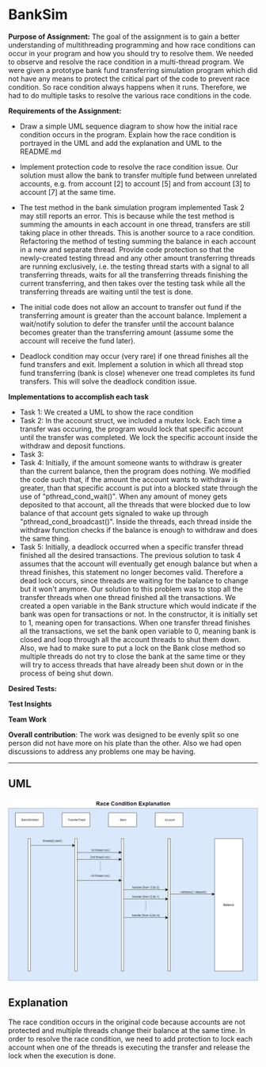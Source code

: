 # BankSim

**Purpose of Assignment:**
The goal of the assignment is to gain a better understanding of multithreading programming and how race conditions can occur in your program and how you should try to resolve them. We needed to observe and resolve the race condition in a multi-thread program. We were given a prototype bank fund transferring simulation program which did not have any means to protect the critical part of the code to prevent race condition. So race condition always happens when it runs. Therefore, we had to do multiple tasks to resolve the various race conditions in the code. 

**Requirements of the Assignment:**
- Draw a simple  UML sequence diagram to show how the initial race condition occurs in the program. Explain how the race condition is portrayed in the UML and add the explanation and UML to the README.md 

- Implement protection code to resolve the race condition issue. Our solution must allow the bank to transfer multiple fund between unrelated accounts, e.g. from account [2] to account [5] and from account [3] to account [7] at the same time.
- The test method in the bank simulation program implemented Task 2 may still reports an error. This is because while the test method is summing the amounts in each account in one thread, transfers are still taking place in other threads. This is another source to a race condition. Refactoring the method of testing summing the balance in each account in a new and separate thread. Provide code protection so that the newly-created testing thread and any other amount transferring threads are running exclusively, i.e. the testing thread starts with a signal to all transferring threads, waits for all the transferring threads finishing the current transferring, and then takes over the testing task while all the transferring threads are waiting until the test is done.

- The initial code does not allow an account to transfer out fund if the transferring amount is greater than the account balance. Implement a wait/notify solution to defer the transfer until the account balance becomes greater than the transferring amount (assume some the account will receive the fund later).

- Deadlock condition may occur (very rare) if one thread finishes all the fund transfers and exit. Implement a solution in which all thread stop fund transferring (bank is close) whenever one tread completes its fund transfers. This will solve the deadlock condition issue.

**Implementations to accomplish each task**
- Task 1: We created a UML to show the race condition
- Task 2: In the account struct, we included a mutex lock. Each time a transfer was occuring, the program would lock that specific account until the transfer was completed. We lock the specific account inside the withdraw and deposit functions. 
- Task 3: 
- Task 4: Initially, if the amount someone wants to withdraw is greater than the current balance, then the program does nothing. We modified the code such that, if the amount the account wants to withdraw is greater, than that specific account is put into a blocked state through the use of "pthread_cond_wait()". When any amount of money gets deposited to that account, all the threads that were blocked due to low balance of that account gets signaled to wake up through "pthread_cond_broadcast()". Inside the threads, each thread inside the withdraw function checks if the balance is enough to withdraw and does the same thing. 
- Task 5: Initially, a deadlock occurred when a specific transfer thread finished all the desired transactions. The previous solution to task 4 assumes that the account will eventually get enough balance but when a thread finishes, this statement no longer becomes valid. Therefore a dead lock occurs, since threads are waiting for the balance to change but it won't anymore. Our solution to this problem was to stop all the transfer threads when one thread finished all the transactions. We created a open variable in the Bank structure which would indicate if the bank was open for transactions or not. In the constructor, it is initially set to 1, meaning open for transactions. When one transfer thread finishes all the transactions, we set the bank open variable to 0, meaning bank is closed and loop through all the account threads to shut them down. Also, we had to make sure to put a lock on the Bank close method so multiple threads do not try to close the bank at the same time or they will try to access threads that have already been shut down or in the process of being shut down. 

**Desired Tests:**

**Test Insights**

**Team Work**

 **Overall contribution**: The work was designed to be evenly split so one person did not have more on his plate than the other. Also we had open discussions to address any problems one may be having. 

---
## UML
![UML](https://github.com/DalvirSingh99/BankSim/blob/Shunsuke_Omura/RaceCondition.png)
## Explanation
The race condition occurs in the original code because accounts are not protected and multiple threads change their balance at the same time. In order to resolve the race condition, we need to add protection to lock each account when one of the threads is executing the transfer and release the lock when the execution is done. 


